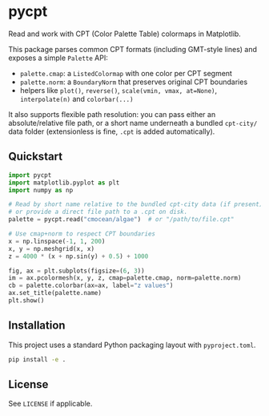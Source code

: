# pycpt

Read and work with CPT (Color Palette Table) colormaps in Matplotlib.

This package parses common CPT formats (including GMT-style lines) and exposes a simple `Palette` API:
- `palette.cmap`: a `ListedColormap` with one color per CPT segment
- `palette.norm`: a `BoundaryNorm` that preserves original CPT boundaries
- helpers like `plot()`, `reverse()`, `scale(vmin, vmax, at=None)`, `interpolate(n)` and `colorbar(...)`

It also supports flexible path resolution: you can pass either an absolute/relative file path, or a short name underneath a bundled `cpt-city/` data folder (extensionless is fine, `.cpt` is added automatically).

## Quickstart

```python
import pycpt
import matplotlib.pyplot as plt
import numpy as np

# Read by short name relative to the bundled cpt-city data (if present),
# or provide a direct file path to a .cpt on disk.
palette = pycpt.read("cmocean/algae")  # or "/path/to/file.cpt"

# Use cmap+norm to respect CPT boundaries
x = np.linspace(-1, 1, 200)
x, y = np.meshgrid(x, x)
z = 4000 * (x + np.sin(y) + 0.5) + 1000

fig, ax = plt.subplots(figsize=(6, 3))
im = ax.pcolormesh(x, y, z, cmap=palette.cmap, norm=palette.norm)
cb = palette.colorbar(ax=ax, label="z values")
ax.set_title(palette.name)
plt.show()
```

## Installation

This project uses a standard Python packaging layout with `pyproject.toml`.

```bash
pip install -e .
```

## License

See `LICENSE` if applicable.
